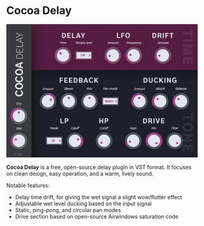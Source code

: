 # Cocoa Delay

![Cocoa Delay screenshot](images\screenshot.png)

**Cocoa Delay** is a free, open-source delay plugin in VST format. It focuses on clean design, easy operation, and a warm, lively sound.

Notable features:
- Delay time drift, for giving the wet signal a slight wow/flutter effect
- Adjustable wet level ducking based on the input signal
- Static, ping-pong, and circular pan modes
- Drive section based on open-source Airwindows saturation code